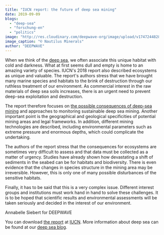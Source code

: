 ```yaml
---
title: "IUCN report: the future of deep sea mining"
date: 2019-09-09
blogs: 
  - "deep-sea"
  - "forschung-en"
  - "politics"
image: "http://res.cloudinary.com/deepwave-org/image/upload/v1747244828/deepwave.org/cNautilus_Minerals.jpg"
image_caption: "© Nautilus Minerals"
author: "DEEPWAVE"
---
```


When we think of the [deep sea](https://www.deepwave.org/the-oceans/the-deep-sea/?lang=en), we often associate this unique habitat with cold and darkness. What at first seems dull and empty is home to an amazing variety of species. IUCN's 2018 report also described ecosystems as unique and valuable. The report's authors stress that we have brought many marine species and habitats to the brink of destruction through our ruthless treatment of our environment. As commercial interest in the raw materials of deep sea soils increases, there is an urgent need to prevent deep-sea exploitation and destruction.

The report therefore focuses on [the possible consequences of deep-sea mining](https://www.deepwave.org/environmental-groups-call-for-a-u-turn-on-deep-sea-mining/?lang=en) and approaches to monitoring sustainable deep sea mining. Another important point is the geographical and geological specificities of potential mining areas and legal frameworks. In addition, different mining technologies are described, including environmental parameters such as extreme pressure and enormous depths, which could complicate the undertaking.

The authors of the report stress that the consequences for ecosystems are sometimes very difficult to assess and that data must be collected as a matter of urgency. Studies have already shown how devastating a shift of sediments in the seabed can be for habitats and biodiversity. There is even evidence that the changes in species structure in the mining area may be irreversible. However, this is only one of many possible disturbances of the sensitive habitats.

Finally, it has to be said that this is a very complex issue. Different interest groups and institutions must work hand in hand to solve these challenges. It is to be hoped that scientific results and environmental assessments will be taken seriously and decided in the interest of our environment.

Annabelle Siebert for DEEPWAVE

You can download [the report](https://portals.iucn.org/library/node/47761) at [IUCN](https://www.iucn.org/). More information about deep sea can be found at our [deep sea blog](https://www.deepwave.org/blogs/deep-sea/?lang=en).

